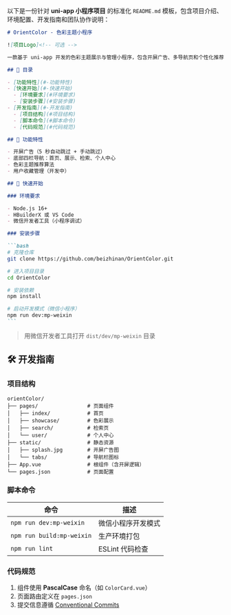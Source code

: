 以下是一份针对 **uni-app 小程序项目** 的标准化 `README.md` 模板，包含项目介绍、环境配置、开发指南和团队协作说明：

````markdown
# OrientColor - 色彩主题小程序

![项目Logo]<!-- 可选 -->

一款基于 uni-app 开发的色彩主题展示与管理小程序，包含开屏广告、多导航页和个性化推荐功能。

## 📌 目录

- [功能特性](#-功能特性)
- [快速开始](#-快速开始)
  - [环境要求](#环境要求)
  - [安装步骤](#安装步骤)
- [开发指南](#-开发指南)
  - [项目结构](#项目结构)
  - [脚本命令](#脚本命令)
  - [代码规范](#代码规范)

## 🌟 功能特性

- 开屏广告（5 秒自动跳过 + 手动跳过）
- 底部四栏导航：首页、展示、检索、个人中心
- 色彩主题推荐算法
- 用户收藏管理（开发中）

## 🚀 快速开始

### 环境要求

- Node.js 16+
- HBuilderX 或 VS Code
- 微信开发者工具（小程序调试）

### 安装步骤

```bash
# 克隆仓库
git clone https://github.com/beizhinan/OrientColor.git

# 进入项目目录
cd OrientColor

# 安装依赖
npm install

# 启动开发模式（微信小程序）
npm run dev:mp-weixin
```
````

> 用微信开发者工具打开 `dist/dev/mp-weixin` 目录

## 🛠 开发指南

### 项目结构

```
orientColor/
├── pages/                # 页面组件
│   ├── index/            # 首页
│   ├── showcase/         # 色彩展示
│   ├── search/           # 检索页
│   └── user/             # 个人中心
├── static/               # 静态资源
│   ├── splash.jpg        # 开屏广告图
│   └── tabs/             # 导航栏图标
├── App.vue               # 根组件（含开屏逻辑）
└── pages.json            # 页面配置
```

### 脚本命令

| 命令                      | 描述               |
| ------------------------- | ------------------ |
| `npm run dev:mp-weixin`   | 微信小程序开发模式 |
| `npm run build:mp-weixin` | 生产环境打包       |
| `npm run lint`            | ESLint 代码检查    |

### 代码规范

1. 组件使用 **PascalCase** 命名（如 `ColorCard.vue`）
2. 页面路由定义在 `pages.json`
3. 提交信息遵循 [Conventional Commits](https://www.conventionalcommits.org/)
